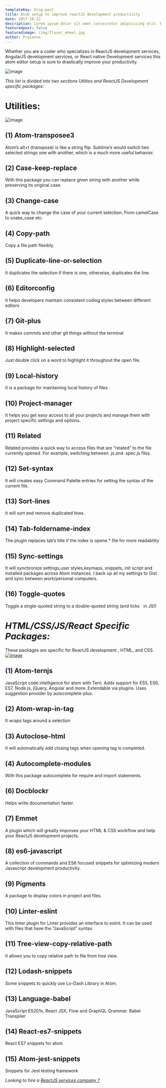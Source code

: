 ```yaml
---
templateKey: blog-post
title: Atom setup to improve reactJS development productivity
date: 2017-10-22
description: Lorem ipsum dolor sit amet consectetur adipisicing elit. Ea ex a accusamus facilis aperiam sed ad tenetur molestiae cum ipsam, sunt eius rerum numquam commodi ipsa quas sequi optio molestias?
featuredpost: false
featuredimage: /img/flavor_wheel.jpg
author: Prasanna
---
```

Whether you are a coder who specializes in ReactJS development services, AngularJS development services, or React native Development services this atom editor setup is sure to drastically improve your productivity.

 ![image](/img/1508558233_tmp_images__1_-300x115.jpg) 

_This list is divided into two sections Utlities and ReactJS Development specific packages:_

 

# Utilities:

 ![image](/img/1508647118_tmp_3-300x225.jpg) 
 
## (1) Atom-transposee3

Atom’s alt+t (transpose) is like a string flip. Sublime’s would switch two selected strings one with another, which is a much more useful behavior.

## (2) Case-keep-replace

With this package you can replace given string with another while preserving its original case.

## (3) Change-case

A quick way to change the case of your current selection. From camelCase to snake_case etc.

## (4) Copy-path

Copy a file path flexibly.

## (5) Duplicate-line-or-selection

It duplicates the selection if there is one, otherwise, duplicates the line.

## (6) Editorconfig

It helps developers maintain consistent coding styles between different editors

## (7) Git-plus

It makes commits and other git things without the terminal

## (8) Highlight-selected

Just double click on a word to highlight it throughout the open file.

## (9) Local-history

It is a package for maintaining local history of files .

## (10) Project-manager

It helps you get easy access to all your projects and manage them with project specific settings and options.

## (11) Related

Related provides a quick way to access files that are “related” to the file currently opened. For example, switching between .js and .spec.js files.

## (12) Set-syntax

It will creates easy Command Palette entries for setting the syntax of the current file.

## (13) Sort-lines

It will sort and remove duplicated lines.

## (14) Tab-foldername-index

The plugin replaces tab’s title if the index is opene.* file for more readability

## (15) Sync-settings

It will synchronize settings,user styles,keymaps, snippets, init script and installed packages across Atom instances. I back up all my settings to Gist and sync between work/personal computers.

## (16) Toggle-quotes

Toggle a single-quoted string to a double-quoted string (and ticks ` in JS!)

# _HTML/CSS/JS/React Specific Packages:_
These packages are specific for ReactJS development , HTML, and CSS.
[![image](/img/1508642504_tmp_atom-icon.png)](https://codebrahma.com/wp-content/uploads/2017/10/1508642504_tmp_atom-icon.jpg)
## (1) Atom-ternjs

JavaScript code intelligence for atom with Tern. Adds support for ES5, ES6, ES7, Node.js, jQuery, Angular and more. Extendable via plugins. Uses suggestion provider by autocomplete-plus.

## (2) Atom-wrap-in-tag

It wraps tags around a selection

## (3) Autoclose-html

It will automatically add closing tags when opening tag is completed.

## (4) Autocomplete-modules

With this package autocomplete for require and import statements.

## (6) Docblockr

Helps write documentation faster.

## (7) Emmet

A plugin which will greatly improves your HTML & CSS workflow and help your  ReactJS development projects.

## (8) es6-javascript

A collection of commands and ES6 focused snippets for optimizing modern Javascript development productivity.

## (9) Pigments

A package to display colors in project and files.

## (10) Linter-eslint

This linter plugin for Linter provides an interface to eslint. It can be used with files that have the “JavaScript” syntax.

## (11) Tree-view-copy-relative-path

It allows you to copy relative path to file from tree view.

## (12) Lodash-snippets

Some snippets to quickly use Lo-Dash Library in Atom.

## (13) Language-babel

JavaScript ES201x, React JSX, Flow and GraphQL Grammar. Babel Transpiler

## (14) React-es7-snippets

React ES7 snippets for atom

## (15) Atom-jest-snippets

Snippets for Jest testing framework

 
 
_Looking to hire a [ReactJS services company ?](https://codebrahma.com/)_

